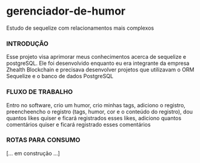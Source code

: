 # gerenciador-de-humor
Estudo de sequelize com relacionamentos mais complexos

### INTRODUÇÃO
Esse projeto visa aprimorar meus conhecimentos acerca de sequelize e postgreSQL. Ele foi desenvolvido enquanto eu era integrante da empresa Zhealth Blockchain e precisava desenvolver projetos que utilizavam o ORM Sequelize e o banco de dados PostgreSQL

### FLUXO DE TRABALHO
Entro no software, crio um humor, crio minhas tags, adiciono o registro, preencheencho o registro (tags, humor, cor e o conteúdo do registro), dou quantos likes quiser e ficará registrados esses likes, adiciono quantos comentários quiser e ficará registrado esses comentários

### ROTAS PARA CONSUMO
[... em construção ...]
